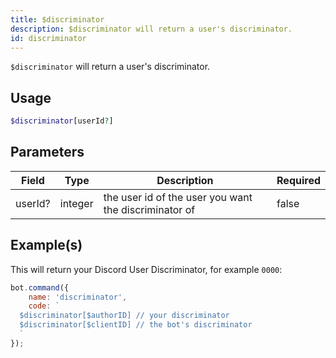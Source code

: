 ```yaml
---
title: $discriminator
description: $discriminator will return a user's discriminator.
id: discriminator
---
```


`$discriminator` will return a user's discriminator.

## Usage

```php
$discriminator[userId?]
```

## Parameters

| Field   | Type    | Description                                           | Required |
|---------|---------|-------------------------------------------------------|----------|
| userId? | integer | the user id of the user you want the discriminator of | false    |

## Example(s)

This will return your Discord User Discriminator, for example `0000`:

```javascript
bot.command({
    name: 'discriminator',
    code: `
  $discriminator[$authorID] // your discriminator
  $discriminator[$clientID] // the bot's discriminator
  `
});
```